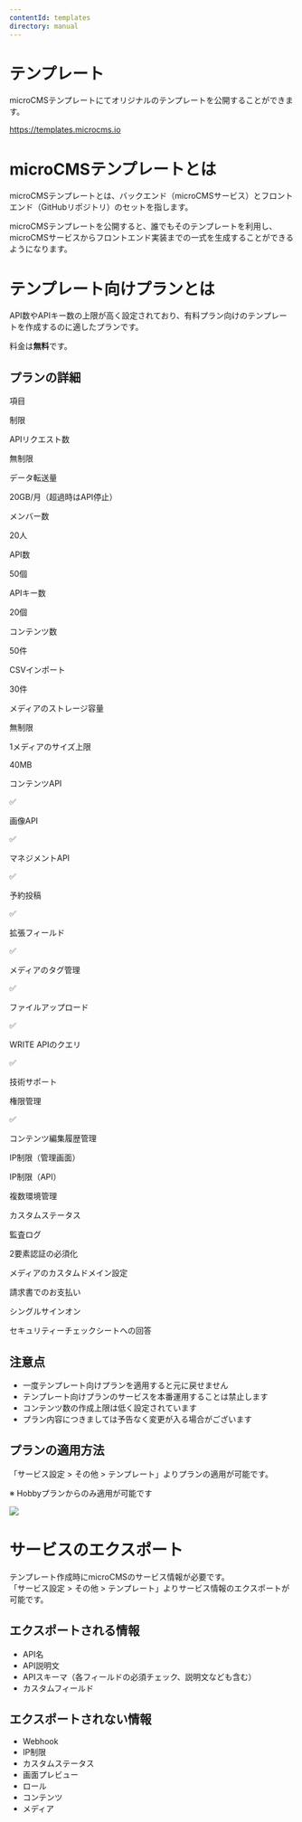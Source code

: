 ```yaml
---
contentId: templates
directory: manual
---
```


# テンプレート

microCMSテンプレートにてオリジナルのテンプレートを公開することができます。

https://templates.microcms.io

microCMSテンプレートとは
================

microCMSテンプレートとは、バックエンド（microCMSサービス）とフロントエンド（GitHubリポジトリ）のセットを指します。  
  
microCMSテンプレートを公開すると、誰でもそのテンプレートを利用し、microCMSサービスからフロントエンド実装までの一式を生成することができるようになります。  

テンプレート向けプランとは
=============

API数やAPIキー数の上限が高く設定されており、有料プラン向けのテンプレートを作成するのに適したプランです。  
  
料金は**無料**です。

プランの詳細
------

項目

制限

APIリクエスト数

無制限

データ転送量

20GB/月（超過時はAPI停止）

メンバー数

20人

API数

50個

APIキー数

20個

コンテンツ数

50件

CSVインポート

30件

メディアのストレージ容量

無制限

1メディアのサイズ上限

40MB

コンテンツAPI

✅

画像API

✅

マネジメントAPI

✅

予約投稿

✅

拡張フィールド

✅

メディアのタグ管理

✅

ファイルアップロード

✅

WRITE APIのクエリ

✅

技術サポート

権限管理

✅

コンテンツ編集履歴管理

IP制限（管理画面）

IP制限（API）

複数環境管理

カスタムステータス

監査ログ

2要素認証の必須化

メディアのカスタムドメイン設定

請求書でのお支払い

シングルサインオン

セキュリティーチェックシートへの回答

注意点
---

*   一度テンプレート向けプランを適用すると元に戻せません
*   テンプレート向けプランのサービスを本番運用することは禁止します
*   コンテンツ数の作成上限は低く設定されています
*   プラン内容につきましては予告なく変更が入る場合がございます

プランの適用方法
--------

「サービス設定 > その他 > テンプレート」よりプランの適用が可能です。  
  
※ Hobbyプランからのみ適用が可能です  
  
![](https://images.microcms-assets.io/assets/d6af1616730544a596d299c20834f460/cd29f5fedbb64d72ae66347b3adbec7d/service-settings-template.png)  

サービスのエクスポート
===========

テンプレート作成時にmicroCMSのサービス情報が必要です。  
「サービス設定 > その他 > テンプレート」よりサービス情報のエクスポートが可能です。

エクスポートされる情報
-----------

*   API名
*   API説明文
*   APIスキーマ（各フィールドの必須チェック、説明文なども含む）
*   カスタムフィールド

エクスポートされない情報
------------

*   Webhook
*   IP制限
*   カスタムステータス
*   画面プレビュー
*   ロール
*   コンテンツ
*   メディア